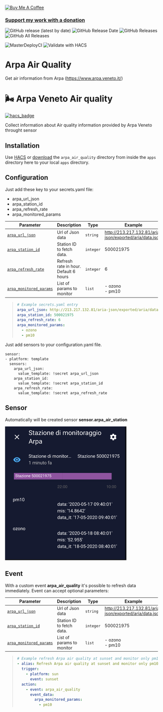 <a href="https://www.buymeacoffee.com/Gazzolinho" target="_blank"><img src="https://www.buymeacoffee.com/assets/img/custom_images/orange_img.png" alt="Buy Me A Coffee" style="height: 41px !important;width: 174px !important;box-shadow: 0px 3px 2px 0px rgba(190, 190, 190, 0.5) !important;-webkit-box-shadow: 0px 3px 2px 0px rgba(190, 190, 190, 0.5) !important;" ></a>

### [Support my work with a donation](https://paypal.me/marcogazzola)

![GitHub release (latest by date)](https://img.shields.io/github/v/release/marcogazzola/hassio-arpa-air-quality?style=for-the-badge) ![GitHub Release Date](https://img.shields.io/github/release-date/marcogazzola/hassio-arpa-air-quality?style=for-the-badge) ![GitHub Releases](https://img.shields.io/github/downloads/marcogazzola/hassio-arpa-air-quality/latest/total?color=purple&label=%20release%20Downloads&style=for-the-badge) ![GitHub All Releases](https://img.shields.io/github/downloads/marcogazzola/hassio-arpa-air-quality/total?color=orange&label=Total%20downloads&style=for-the-badge) 


![MasterDeployCI](https://github.com/marcogazzola/hassio-arpa-air-quality/workflows/MasterDeployCI/badge.svg) ![Validate with HACS](https://github.com/marcogazzola/hassio-arpa-air-quality/workflows/Validate%20with%20HACS/badge.svg)

# Arpa Air Quality
Get air information from Arpa (https://www.arpa.veneto.it/)
# <span style="font-family: 'Segoe UI Emoji'">🌬</span> Arpa Veneto Air quality

[![hacs_badge](https://img.shields.io/badge/HACS-Custom-orange.svg)](https://github.com/custom-components/hacs)

Collect information about Air quality information provided by Arpa Veneto throught sensor

## Installation
Use [HACS](https://github.com/custom-components/hacs) or [download](https://github.com/marcogazzola/hassio-arpa-air-quality) the `arpa_air_quality` directory from inside the `apps` directory here to your local `apps` directory.

## Configuration

Just add these key to your secrets.yaml file:
- arpa_url_json
- arpa_station_id
- arpa_refresh_rate
- arpa_monitored_params

| Parameter                       | Description                              | Type     | Example                                     |
| ------------------------------- | ---------------------------------------- | ------   | ------------------------------------------- |
| [`arpa_url_json`](#)            | Url of Json data                         | `string` | http://213.217.132.81/aria-json/exported/aria/data.json      |
| [`arpa_station_id`](#)          | Station ID to fetch data.                | `integer`| 500021975         |
| [`arpa_refresh_rate`](#)        | Refresh rate in hour. Default 6 hours    | `integer`| 6                 |
| [`arpa_monitored_params`](#)    | List of params to monitor                | `list`   | - ozono</br>- pm10|


> ```yaml
> # Example secrets.yaml entry
> arpa_url_json: http://213.217.132.81/aria-json/exported/aria/data.json
> arpa_station_id: 500021975
> arpa_refresh_rate: 6
> arpa_monitored_params:
>   - ozono
>   - pm10
> ```

Just add sensors to your configuration.yaml file. 
```
sensor:
- platform: template
  sensors:
    arpa_url_json: 
      value_template: !secret arpa_url_json
    arpa_station_id: 
      value_template: !secret arpa_station_id
    arpa_refresh_rate: 
      value_template: !secret arpa_refresh_rate
```

## Sensor
Automatically will be created sensor **sensor.arpa_air_station**

<img src="example-sensor.png" width="400px">

## Event
With a custom event **arpa_air_quality** it's possible to refresh data immediately.
Event can accept optional parameters:

| Parameter                       | Description                              | Type     | Example                                     |
| ------------------------------- | ---------------------------------------- | ------   | ------------------------------------------- |
| [`arpa_url_json`](#)            | Url of Json data                         | `string` | http://213.217.132.81/aria-json/exported/aria/data.json      |
| [`arpa_station_id`](#)          | Station ID to fetch data.                | `integer`| 500021975         |
| [`arpa_monitored_params`](#)    | List of params to monitor                | `list`   | - ozono</br>- pm10|


> ```yaml
> # Example refresh Arpa air quality at sunset and monitor only pm10
> - alias: Refresh Arpa air quality at sunset and monitor only pm10
>   trigger:
>     - platform: sun
>       event: sunset
>   action:
>     - event: arpa_air_quality
>       event_data:
>         arpa_monitored_params: 
>           - pm10